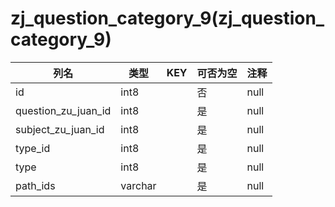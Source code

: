 # zj_question_category_9(zj_question_category_9)
| 列名   | 类型   | KEY  | 可否为空 | 注释   |
| ---- | ---- | ---- | ---- | ---- |
|id|int8||否|null|
|question_zu_juan_id|int8||是|null|
|subject_zu_juan_id|int8||是|null|
|type_id|int8||是|null|
|type|int8||是|null|
|path_ids|varchar||是|null|

